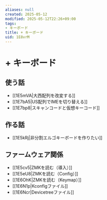 ```yaml
---
aliases: null
created: 2025-05-12
modified: 2025-05-12T22:26+09:00
tags:
- キーボード
title: + キーボード
uid: 1E8vrM
---
```


# + キーボード

## 使う話

- [[1E5mVA|大西配列を改変する]]
- [[1E7bA5|US配列でIMEを切り替える]]
- [[1E7bp8|スキャンコードと仮想キーコード]]

## 作る話

- [[1E5kRj|非分割エルゴキーボードを作りたい]]

## ファームウェア関係

- [[1E5cv5|ZMKを読む（導入）]]
- [[1E5eU8|ZMKを読む（Config）]]
- [[1E6OhK|ZMKを読む（Keymap）]]
- [[1E6N1p|Kconfigファイル]]
- [[1E6Ncr|Devicetreeファイル]]
